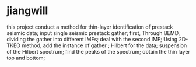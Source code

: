 # jiangwill
this project conduct a method for thin-layer identification of prestack seismic data;
input single seismic prestack gather;
first, Through BEMD, dividing the gather into different IMFs;
deal with the second IMF;
Using 2D-TKEO method, add the instance of gather ;
Hilbert for the data;
suspension of the Hilbert spectrum;
find the peaks of the spectrum;
obtain the thin layer top and bottom;
